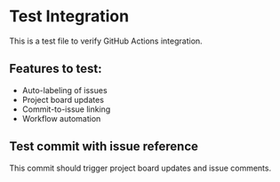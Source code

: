 # Test Integration

This is a test file to verify GitHub Actions integration.

## Features to test:
- Auto-labeling of issues
- Project board updates
- Commit-to-issue linking
- Workflow automation

## Test commit with issue reference
This commit should trigger project board updates and issue comments.
